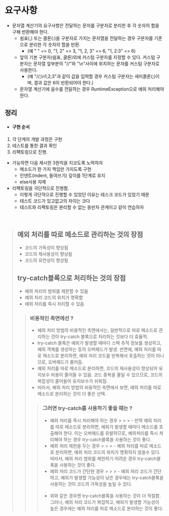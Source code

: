 # 요구사항
- 문자열 계산기의 요구사항은 전달하는 문자를 구분자로 분리한 후 각 숫자의 합을 구해 반환해야 한다.
    - 쉼표(,) 또는 클론(:)을 구분자로 가지는 문자열을 전달하는 경우 구분자를 기준으로 분리한 각 숫자의 합을 반환.
        - (예 " " => 0, "1, 2" => 3, "1, 2, 3" => 6, "1, 2:3" => 6)
    - 앞의 기본 구분자(쉼표, 클론)외에 커스텀 구분자를 지정할 수 있다. 커스텀 구분자는 문자열 앞부분의 "//"와 "\n"사이에 위치하는 문자를 커스텀 구분자로 사용한다.
        - (예 "//;\n1;2;3"과 같이 값을 입력할 경우 커스텀 구분자는 세미콜론(;)이며, 결과 값은 6이 반환되어야 한다.)
    - 문자열 계산기에 음수를 전달하는 경우 RuntimeException으로 예외 처리해야 한다.

## 정리
- #### 구현 순서
1. 각 단계의 개발 과정은 구현
2. 테스트를 통한 결과 확인
3. 리팩토링으로 진행.
- 가능하면 다음 제시한 3원칙을 지코도록 노력하자
    - 메소드가 한 가지 책임만 가지도록 구현
    - 인덴트(indent, 들여쓰기) 깊이를 1단계로 유지
    - else사용 자제
- 리팩토링을 극단적으로 진행함.
    - 이렇게 극단적으로 진행할 수 있었던 이유는 테스크 코드가 있었기 때문
    - 테스트 코드가 있고없고의 차이는 크다
    - 테스트와 리팩토링은 분리할 수 없는 동반자 관계이고 같이 연습하자

<br>

> ## 예외 처리를 따로 메소드로 관리하는 것의 장점
> - 코드의 가독성이 향상됨
> - 코드의 재사용성이 향상됨
> - 코드의 유연성이 향상됨
> ## try-catch블록으로 처리하는 것의 장점
> - 예외 처리의 범위를 제한할 수 있음
> - 예외 처리 코드의 위치가 명확함
> - 예외 처리를 즉시 처리할 수 있음
> > ### 비용적인 측면에선 ?
> > - 예외 처리 방법의 비용적인 측면에서는, 일반적으로 따로 메소드로 관리하는 것이 try-catch 블록으로 처리하는 것보다 더 효율적.
> > - try-catch 블록은 예외가 발생할 때마다 스택 추적 정보를 생성하고, 예외 객체를 생성하는 등의 오버헤드가 발생. 반면에, 예외 처리를 따로 메소드로 분리하면, 예외 처리 코드를 반복해서 호출하는 것이 아니므로, 오버헤드가 줄어듬.
> > - 예외 처리를 따로 메소드로 분리하면, 코드의 재사용성이 향상되어 유지보수 비용이 줄어들 수 있음. 코드 중복을 줄일 수 있으므로, 코드의 복잡성이 줄어들어 유지보수가 쉬워짐.
> > - 따라서, 예외 처리 방법의 비용적인 측면에서 보면, 예외 처리를 따로 메소드로 분리하는 것이 더 좋은 선택.
> > > ### 그러면 try-catch를 사용하기 좋을 때는 ?
> > > - 예외 처리를 즉시 처리해야 하는 경우
        > > >   - 만약 예외 처리를 따로 메소드로 분리하면, 예외가 발생할 때마다 메소드를 호출해야 한다. 이는 오버헤드를 유발하므로, 예외처리를 즉시 처리해야 하는 경우 try-catch블록을 사용하는 것이 좋다.
> > > - 예외 처리 제한을 두는 경우
        > > >   - 예외 처리를 따로 메소드로 분리하면, 예외 처리 코드의 위치가 명확하지 않을수 있다. 따라서, 예외 처리 범위를 제한하기 어려운 경우 try-catch블록을 사용하는 것이 좋다.
> > > - 예외 처리 코드가 간단한 경우
        > > >   - 예외 처리 코드가 간단하고, 예외가 발생할 가능성이 낮은 경우에는 try-catch블록을 사용하는 것이 코드의 가독성을 높일 수 있다.
                  <br> <br>
> > > - 위와 같은 경우엔 try-catch블록을 사용하는 것이 더 적절함. 그러나, 예외 처리 코드가 복잡하고, 예외가 발생할 가능성이 높은 경우에는 예외 처리를 따로 메소드로 분리하는 것이 좋다.